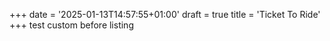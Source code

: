 +++
date = '2025-01-13T14:57:55+01:00'
draft = true
title = 'Ticket To Ride'
+++
test custom before listing